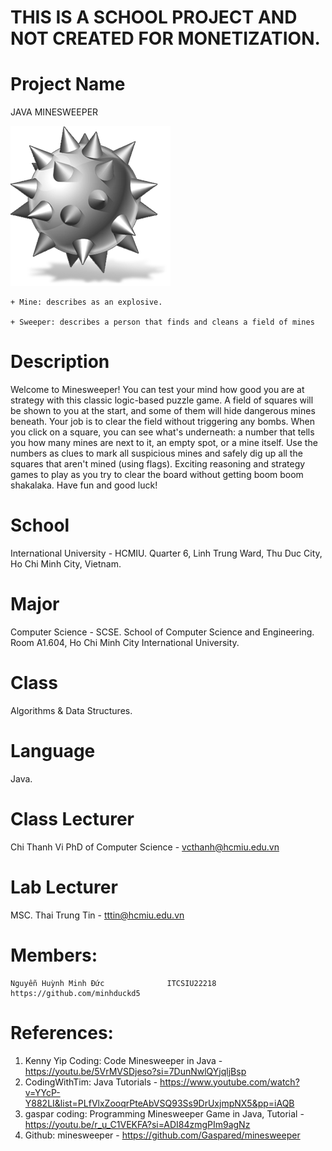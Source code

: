 # THIS IS A SCHOOL PROJECT AND NOT CREATED FOR MONETIZATION.
# Project Name
JAVA MINESWEEPER

![menu art](resources/minesweepericon.png)

    + Mine: describes as an explosive.
    
    + Sweeper: describes a person that finds and cleans a field of mines

# Description
Welcome to Minesweeper! You can test your mind how good you are at strategy with this classic logic-based puzzle game. A field of squares will be shown to you at the start, and some of them will hide dangerous mines beneath. Your job is to clear the field without triggering any bombs. When you click on a square, you can see what's underneath: a number that tells you how many mines are next to it, an empty spot, or a mine itself. Use the numbers as clues to mark all suspicious mines and safely dig up all the squares that aren't mined (using flags). Exciting reasoning and strategy games to play as you try to clear the board without getting boom boom shakalaka. Have fun and good luck!

# School
International University - HCMIU.
Quarter 6, Linh Trung Ward, Thu Duc City, Ho Chi Minh City, Vietnam.

# Major
Computer Science - SCSE.
School of Computer Science and Engineering.
Room A1.604, Ho Chi Minh City International University.

# Class
Algorithms & Data Structures.

# Language
Java.

# Class Lecturer
Chi Thanh Vi    PhD of Computer Science - vcthanh@hcmiu.edu.vn

#  Lab Lecturer
MSC. Thai Trung Tin - tttin@hcmiu.edu.vn

# Members:

    Nguyễn Huỳnh Minh Đức              ITCSIU22218        https://github.com/minhduckd5

# References:
1. Kenny Yip Coding: Code Minesweeper in Java - https://youtu.be/5VrMVSDjeso?si=7DunNwlQYjqljBsp
2. CodingWithTim: Java Tutorials - https://www.youtube.com/watch?v=YYcP-Y882LI&list=PLfVlxZooqrPteAbVSQ93Ss9DrUxjmpNX5&pp=iAQB
3. gaspar coding: Programming Minesweeper Game in Java, Tutorial - https://youtu.be/r_u_C1VEKFA?si=ADI84zmgPIm9agNz
4. Github: minesweeper - https://github.com/Gaspared/minesweeper
